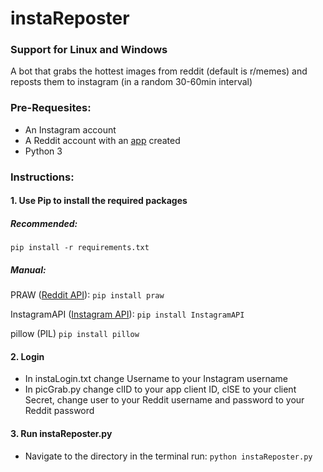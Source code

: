 # instaReposter

### Support for Linux and Windows

A bot that grabs the hottest images from reddit (default is r/memes) and reposts them to instagram (in a random 30-60min interval)

### **Pre-Requesites:**

- An Instagram account
- A Reddit account with an [app](https://old.reddit.com/prefs/apps/) created 
- Python 3


### **Instructions:**

#### 1. Use Pip to install the required packages

  ##### ***Recommended:***

  `pip install -r requirements.txt`

  ##### **Manual:**

   PRAW ([Reddit API](https://github.com/praw-dev/praw)):
    `pip install praw`

   InstagramAPI ([Instagram API](https://github.com/LevPasha/Instagram-API-python)):
    `pip install InstagramAPI`

   pillow (PIL)
    `pip install pillow`

#### 2. Login
  - In instaLogin.txt change Username to your Instagram username
  - In picGrab.py change clID to your app client ID, clSE to your client Secret,
    change user to your Reddit username and password to your Reddit password

#### 3. Run instaReposter.py

  - Navigate to the directory in the terminal
    run: `python instaReposter.py`

